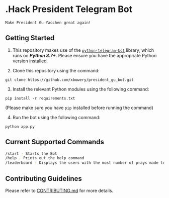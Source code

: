 # .Hack President Telegram Bot
`Make President Gu Yaochen great again!`

## Getting Started
1. This repository makes use of the [`python-telegram-bot`](https://github.com/python-telegram-bot/python-telegram-bot/) library, which runs on **_Python 3.7+_**. Please ensure you have the appropriate Python version installed.

2. Clone this repository using the command: 

```git clone https://github.com/xbowery/president_gu_bot.git```

3. Install the relevant Python modules using the following command: 

```pip install -r requirements.txt```

(Please make sure you have `pip` installed before running the command)

4. Run the bot using the following command:

```python app.py```

## Current Supported Commands
```bash
/start - Starts the Bot
/help - Prints out the help command
/leaderboard - Displays the users with the most number of prays made to the bot
```

## Contributing Guidelines
Please refer to [CONTRIBUTING.md](https://github.com/xbowery/president_gu_bot/blob/main/.github/CONTRIBUTING.md) for more details.

